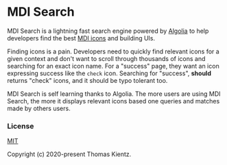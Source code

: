 # MDI Search

MDI Search is a lightning fast search engine powered by [Algolia](https://www.algolia.com/) to help developers find the best [MDI icons](https://materialdesignicons.com) and building UIs.

Finding icons is a pain. Developers need to quickly find relevant icons for a given context and don't want to scroll through thousands of icons and searching for an exact icon name. For a "success" page, they want an icon expressing success like the `check` icon. Searching for "success", **should** returns "check" icons, and it should be typo tolerant too.

MDI Search is self learning thanks to Algolia. The more users are using MDI Search, the more it displays relevant icons based one queries and matches made by others users.

### License

[MIT](http://opensource.org/licenses/MIT)

Copyright (c) 2020-present Thomas Kientz.
